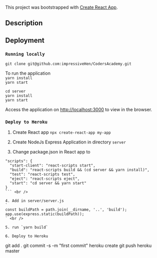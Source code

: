 This project was bootstrapped with [Create React App](https://github.com/facebook/create-react-app).

## Description

## Deployment
### `Running locally`
`git clone git@github.com:impressiveHen/CodersAcademy.git`

To run the application <br />
`yarn install` <br />
`yarn start` <br />

`cd server` <br />
`yarn install` <br />
`yarn start` <br />

Access the application on [http://localhost:3000](http://localhost:3000) to view in the browser.

### `Deploy to Heroku`
1. Create React app
`npx create-react-app my-app` <br />

2. Create NodeJs Express Application in directory `server` <br />

3. Change package.json in React app to 
```
"scripts": {
  "start-client": "react-scripts start",
  "build": "react-scripts build && (cd server && yarn install)",
  "test": "react-scripts test",
  "eject": "react-scripts eject",
  "start": "cd server && yarn start"
}
``` <br />

4. Add in server/server.js
`
const buildPath = path.join(__dirname, '..', 'build');
app.use(express.static(buildPath));
` <br />

5. run `yarn build`

6. Deploy to Heroku
```
git add .
git commit -s -m "first commit"
heroku create <app-name>
git push heroku master
``` <br />





